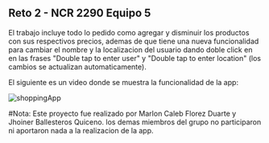 ## Reto 2 - NCR 2290 Equipo 5

El trabajo incluye todo lo pedido como agregar y disminuir los productos con sus respectivos precios, ademas de que tiene una nueva funcionalidad para cambiar el nombre y la localizacion del usuario dando doble click en en las frases "Double tap to enter user" y "Double tap to enter location" (los cambios se actualizan automaticamente).

El siguiente es un video donde se muestra la funcionalidad de la app:

![shoppingApp](https://user-images.githubusercontent.com/4458129/173839525-218900ed-9bcd-4f6f-9158-0b02dd9d7707.gif)

#Nota:
Este proyecto fue realizado por Marlon Caleb Florez Duarte y Jhoiner Ballesteros Quiceno. los demas miembros del grupo no participaron ni aportaron nada a la realizacion de la app.

